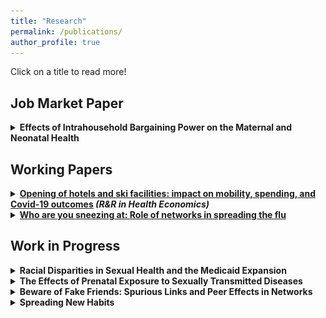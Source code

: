 ```yaml
---
title: "Research"
permalink: /publications/
author_profile: true
---
```



Click on a title to read more!

## Job Market Paper 



<details>
 

  <summary> <b> Effects of Intrahousehold Bargaining Power on the Maternal and Neonatal Health </b> </summary>
 <br>
  <img src="../images/JMP_pic.png" align="right" width=400> 

  <div align="justify">
This project aims to investigate the impact of intrahousehold bargaining power on maternal and neonatal health. We identify changes in bargaining power through deviations from a balanced sex ratio, which has been shown to play an essential role among the determinants of spouses’ respective bargaining power. To obtain causal estimates, contemporaneous sex ratio is instrumented with sex ratio at birth of a cohort. Next, using Vital Statistics Natality data, we evaluate the impact of the 
bargaining power on the mothers’ health and birth outcomes. 

</div>
</details>



## Working Papers

<details>

<summary> <b> <a href="https://krzysztofzaremba.github.io/files/Hotels_Opening_KZ.pdf" target="_blank"> Opening of hotels and ski facilities: impact on mobility, spending, and Covid-19 outcomes</a> <em> (R&R in Health Economics) </em>  </b> </summary>

 <br>
<img src="../images/Updated_animation.gif" align="right" width="400">

 <div align="justify">
 
This paper investigates how the opening of hotels and ski facilities in Poland impacted touristic
spending, mobility and Covid-19 outcomes. We use administrative data from a government program
subsidizing travel to show that the policy increased consumption of touristic services in ski resorts. Next,
leveraging geolocation data from Facebook, we show that ski resorts experienced a significant influx of
tourists, increasing the number of local users by up to 50%. Furthermore, we show that there was an
increase in the probability of meetings between pairs of users from distanced locations and pairs of users
from touristic and non-touristic areas. As the policy impacted travels and gatherings, we then analyze
its effect on the diffusion of Covid-19. We find a significant association between touristic movements
and the severity of a major pandemic wave in Poland. In particular, we observe that counties with ski
facilities experienced more infections after the opening. Moreover, counties strongly connected to the ski
resorts during the opening had more subsequent cases than weakly connected counties.

 </div>
 
</details>
 
<details>

<summary> <b> <a href="https://krzysztofzaremba.github.io/files/KZ_Flu.pdf" target="_blank"> Who are you sneezing at: Role of networks in spreading the flu</a> </b> </summary>

 <br>
<img src="../images/net.png" align="right" width="400">

 <div align="justify">

Epidemics can have devastating health and economic consequences. This paper studies the diffusion of flu through social and economic
networks. Using almost two decades of weekly, county-level infection and mortality data from Poland, it examines within and across-counties flu transmission. Firstly, it evaluates the causal effect of school closures on viral transmission. The results show that closing schools for two weeks decreases the number of within county flu cases by 30-40%. The decline in infections extends to elderly and pre-school children. In addition, flu-related hospitalizations drop by 7.5%, and mortality related to respiratory diseases among the elderly drops by 3%. Secondly, the paper demonstrates a significant contribution of economic links to the diffusion across counties. The disease follows the paths of workers commuting between home and workplace. Together with the structure of the labor mobility networks, these results highlight the central role of regional capitals in sustaining and spreading the virus.

  </div>
 
</details>
 
## Work in Progress

<details>
 
<summary> <b>  Racial Disparities in Sexual Health and the Medicaid Expansion </b> </summary>
<br>
  <div align="justify">
The prevalence of sexually transmitted diseases (STD) among black pregnant women is at least three times higher than white pregnant women. This project aims to further document racial inequalities in the prevalence of STDs and their consequences for maternal and neonatal health. Next, it attempts to understand the drivers of these inequalities. In particular, the project focuses on the role of health insurance and access to healthcare as causes of STD disparities. To measure the impact of insurance, I take advantage of the expansion of Medicaid eligibility related to the Affordable Care Act, which provided many underprivileged Americans with health insurance. By using a difference-in-differences framework and double robust estimation techniques, I analyze if the subsequent reduction in racial insurance gap
affected inequalities in the STD prevalence.

</div>
</details>

<details>
 

<summary> <b>   The Effects of Prenatal Exposure to Sexually Transmitted Diseases </b> </summary>
<br>
 <img src="../images/Mortality_gonorrhea.png" align="right" width="400">
 <div align="justify">
Sexually transmitted diseases are on the rise. They are particularly harmful among pregnant women as they can cause stillbirth, preterm birth, and infections in newborns. Since the fetus development is at risk, STD in utero can affect a child's long-term outcomes. In this project, I exploit quarterly state variation in the number of Gonorrhea and Chlamydia cases to investigate the disease's impact on adult outcomes.

</div>
</details>

 <details>
  

<summary> <b>  Beware of Fake Friends: Spurious Links and Peer Effects in Networks</b> </summary>
<br>
  <img src="../images/true_0.png" align="right" width="400">
 <div align="justify">
This paper discusses the robustness of the widely used IV method of estimating peer effects (from Bramoullé , 2009) to spurious links. Spurious links are "false positive" connections which do not exist in reality, but are observed by a researcher. I show that this estimator is inconsistent when spurious links are present and it can indicate significant peer effects even if there are none. Next I suggest an unbiased test for the existence of peer effects and show its performance in simulations. 
</div>
</details>

  <details>
   

<summary> <b>  Spreading New Habits </b> </summary>
<br>
   <img src="../images/habit.png" align="right" width="400">
 <div align="justify">
Various behaviors of economic relevance, such as condom use or hand washing, are subject to habitual practice. This paper takes into account the habit formation to model the spread of new behaviors on networks. It augments traditional models of diffusion by a novel insight: the probability of abandoning a new behavior decreases with the time spent practicing it.  Three main results concerning interventions aiming to diffuse new behaviors stem from the augmented models. Firstly, repeated interventions are more successful at establishing new behaviors that require a long habit formation process. Secondly, there exists a trade-off between the minimum number of initial adopters needed to spread the behavior and intervention duration.  Thirdly, habit formation can introduce non-monotonicities in adoption patterns in time, identifying behaviors prone to habit. 
 
</div>
</details>
